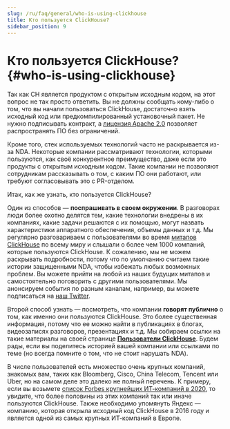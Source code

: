 ```yaml
---
slug: /ru/faq/general/who-is-using-clickhouse
title: Кто пользуется ClickHouse?
sidebar_position: 9
---
```


# Кто пользуется ClickHouse? {#who-is-using-clickhouse}

Так как CH является продуктом с открытым исходным кодом, на этот вопрос не так просто ответить. Вы не должны сообщать кому-либо о том, что вы начали пользоваться ClickHouse, достаточно взять исходный код или предкомпилированный установочный пакет. Не нужно подписывать контракт, а [лицензия Apache 2.0](https://github.com/ClickHouse/ClickHouse/blob/master/LICENSE) позволяет распространять ПО без ограничений.

Кроме того, стек используемых технологий часто не раскрывается из-за NDA. Некоторые компании рассматривают технологии, которыми пользуются, как своё конкурентное преимущество, даже если это продукты с открытым исходным кодом. Такие компании не позволяют сотрудникам рассказывать о том, с каким ПО они работают, или требуют согласовывать это с PR-отделом.

Итак, как же узнать, кто пользуется ClickHouse?

Один из способов — **поспрашивать в своем окружении**. В разговорах люди более охотно делятся тем, какие технологии внедрены в их компаниях, какие задачи решаются с их помощью, могут назвать характеристики аппаратного обеспечения, объемы данных и т.д. Мы регулярно разговариваем с пользователями во время [митапов ClickHouse](https://www.youtube.com/channel/UChtmrD-dsdpspr42P_PyRAw/playlists) по всему миру и слышали о более чем 1000 компаний, которые пользуются ClickHouse. К сожалению, мы не можем раскрывать подробности, потому что по умолчанию считаем такие истории защищенными NDA, чтобы избежать любых возможных проблем. Вы можете прийти на любой из наших будущих митапов и самостоятельно поговорить с другими пользователями. Мы анонсируем события по разным каналам, например, вы можете подписаться на [наш Twitter](http://twitter.com/ClickHouseDB/).

Второй способ узнать — посмотреть, что компании **говорят публично** о том, как именно они пользуются ClickHouse. Это более существенная информация, потому что ее можно найти в публикациях в блогах, видеозаписях разговоров, презентациях и т.д. Мы собираем ссылки на такие материалы на своей странице **[Пользователи ClickHouse](https://clickhouse.com/docs/en/introduction/adopters/)**. Будем рады, если вы поделитесь историей вашей компании или ссылками по теме (но всегда помните о том, что не стоит нарушать NDA).

В числе пользователей есть множество очень крупных компаний, знакомых вам, таких как Bloomberg, Cisco, China Telecom, Tencent или Uber, но на самом деле это далеко не полный перечень. К примеру, если вы возьмете [список Forbes крупнейших ИТ-компаний в 2020](https://www.forbes.com/sites/hanktucker/2020/05/13/worlds-largest-technology-companies-2020-apple-stays-on-top-zoom-and-uber-debut/), то увидите, что более половины из этих компаний так или иначе пользуются ClickHouse. Также необходимо упомянуть Яндекс — компанию, которая открыла исходный код ClickHouse в 2016 году и является одной из самых крупных ИТ-компаний в Европе.
